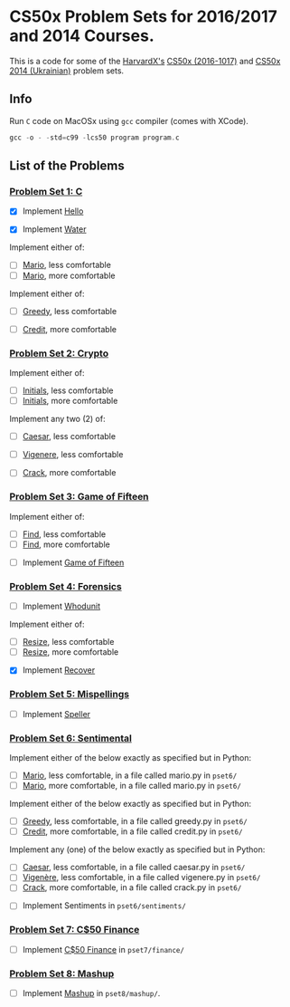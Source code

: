 # CS50x Problem Sets for 2016/2017 and 2014 Courses.

This is a code for some of the [HarvardX's](https://www.edx.org/school/harvardx) [CS50x (2016-1017)](https://www.edx.org/course/introduction-computer-science-harvardx-cs50x) and [CS50x 2014 (Ukrainian)](https://courses.prometheus.org.ua/courses/Prometheus/CS50/2016_T1/about) problem sets.

## Info

 Run `C` code on MacOSx using `gcc` compiler (comes with XCode).
 ```c
 gcc -o - -std=c99 -lcs50 program program.c
 ```

## List of the Problems

### [Problem Set 1: C](http://docs.cs50.net/2017/x/psets/1/pset1.html)

- [x] Implement [Hello](http://docs.cs50.net/problems/hello/hello.html)

- [x] Implement [Water](http://docs.cs50.net/problems/water/water.html)

Implement either of:
  * [ ] [Mario](http://docs.cs50.net/problems/mario/less/mario.html), less comfortable
  * [ ] [Mario](http://docs.cs50.net/problems/mario/more/mario.html), more comfortable

Implement either of:
  * [ ] [Greedy](http://docs.cs50.net/problems/greedy/greedy.html), less comfortable
  * [ ] [Credit](http://docs.cs50.net/problems/credit/credit.html), more comfortable


### [Problem Set 2: Crypto](http://docs.cs50.net/2017/x/psets/2/pset2.html)

Implement either of:
  * [ ] [Initials](http://docs.cs50.net/problems/initials/less/initials.html), less comfortable
  * [ ] [Initials](http://docs.cs50.net/problems/initials/more/initials.html), more comfortable

Implement any two (2) of:
  * [ ] [Caesar](http://docs.cs50.net/problems/caesar/caesar.html), less comfortable
  * [ ] [Vigenere](http://docs.cs50.net/problems/vigenere/vigenere.html), less comfortable
  * [ ] [Crack](http://docs.cs50.net/problems/crack/crack.html), more comfortable


### [Problem Set 3: Game of Fifteen](http://docs.cs50.net/2017/x/psets/3/pset3.html)

Implement either of:
  * [ ] [Find](http://docs.cs50.net/problems/find/less/find.html), less comfortable
  * [ ] [Find](http://docs.cs50.net/problems/find/more/find.html), more comfortable

- [ ] Implement [Game of Fifteen](http://docs.cs50.net/problems/fifteen/fifteen.html)


### [Problem Set 4: Forensics](http://docs.cs50.net/2017/x/psets/4/pset4.html)

- [ ] Implement [Whodunit](http://docs.cs50.net/problems/whodunit/whodunit.html)

Implement either of:
  * [ ] [Resize](http://docs.cs50.net/problems/resize/less/resize.html), less comfortable
  * [ ] [Resize](http://docs.cs50.net/problems/resize/more/resize.html), more comfortable

- [x] Implement [Recover](http://docs.cs50.net/problems/recover/recover.html)


### [Problem Set 5: Mispellings](http://docs.cs50.net/2017/x/psets/5/pset5.html)

- [ ] Implement [Speller](http://docs.cs50.net/problems/speller/speller.html)


### [Problem Set 6: Sentimental](http://docs.cs50.net/2017/x/psets/6/pset6.html)

Implement either of the below exactly as specified but in Python:
  * [ ] [Mario](http://docs.cs50.net/problems/mario/less/mario.html), less comfortable, in a file called mario.py in `pset6/`
  * [ ] [Mario](http://docs.cs50.net/problems/mario/more/mario.html), more comfortable, in a file called mario.py in `pset6/`

Implement either of the below exactly as specified but in Python:
  * [ ] [Greedy](http://docs.cs50.net/problems/greedy/greedy.html), less comfortable, in a file called greedy.py in `pset6/`
  * [ ] [Credit](http://docs.cs50.net/problems/credit/credit.html), more comfortable, in a file called credit.py in `pset6/`

Implement any (one) of the below exactly as specified but in Python:
  * [ ] [Caesar](http://docs.cs50.net/problems/caesar/caesar.html), less comfortable, in a file called caesar.py in `pset6/`
  * [ ] [Vigenère](http://docs.cs50.net/problems/vigenere/vigenere.html), less comfortable, in a file called vigenere.py in `pset6/`
  * [ ] [Crack](http://docs.cs50.net/problems/crack/crack.html), more comfortable, in a file called crack.py in `pset6/`

- [ ] Implement Sentiments in `pset6/sentiments/`


### [Problem Set 7: C$50 Finance](http://docs.cs50.net/2017/x/psets/7/pset7.html)

- [ ] Implement [C$50 Finance](http://docs.cs50.net/problems/finance/finance.html) in `pset7/finance/`


### [Problem Set 8: Mashup](http://docs.cs50.net/2017/x/psets/8/pset8.html)

- [ ] Implement [Mashup](http://docs.cs50.net/problems/mashup/mashup.html) in `pset8/mashup/`.
